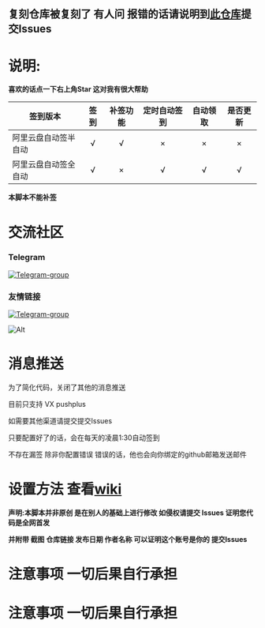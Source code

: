 ## 复刻仓库被复刻了  有人问  报错的话请说明到[此仓库](https://github.com/fgr178707/aliyunpan-automation/issues/new/choose)提交Issues ##

# 说明:

**喜欢的话点一下右上角Star 这对我有很大帮助**

签到版本  | 签到 | 补签功能 | 定时自动签到|自动领取| 是否更新|
------------- | :---: | :---: | :---: | :---: | :---:
阿里云盘自动签半自动  | √ | √ | × | × | × |
阿里云盘自动签全自动  | √ | × | √ | √ | √ |

**本脚本不能补签**

# 交流社区 

### Telegram
[![Telegram-group](https://img.shields.io/badge/Telegram-群组-blue)](https://t.me/+zTrZ4ekP4pljNjI9)

### 友情链接
[![Telegram-group](https://img.shields.io/badge/小白羊网盘-群组-blue)](https://t.me/+zTrZ4ekP4pljNjI9)

![Alt](https://repobeats.axiom.co/api/embed/886a72519e5e1704b212eb43b8b6aa800e952ce7.svg "Repobeats analytics image")

# 消息推送
为了简化代码，关闭了其他的消息推送

目前只支持 VX pushplus

如需要其他渠道请提交提交Issues

只要配置好了的话，会在每天的凌晨1:30自动签到

不存在漏签 除非你配置错误 错误的话，他也会向你绑定的github邮箱发送邮件

# 设置方法 查看[wiki](https://github.com/fgr178707/aliyunpan-automation/wiki)

**声明:本脚本并非原创 是在别人的基础上进行修改 如侵权请提交 Issues 证明您代码是全网首发**

**并附带 截图 仓库链接 发布日期 作者名称 可以证明这个账号是你的 提交Issues**

# 注意事项 一切后果自行承担

# 注意事项 一切后果自行承担
